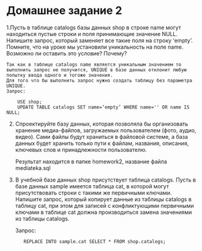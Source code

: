 # Домашнее задание 2
1.Пусть в таблице catalogs базы данных shop в строке name могут находиться пустые строки и поля принимающие значение NULL. Напишите запрос, который заменяет все такие поля на строку ‘empty’. Помните, что на уроке мы установили уникальность на поле name. Возможно ли оставить это условие? Почему?

    Так как в таблице catalogs name является уникальным значением то выполнить запрос не получится, UNIQUE в базе данных отклонит любую попытку ввода одного и тогоже значения.
    Для того что бы выполнить запрос нужно создать таблицу без параметра UNIQUE.
    Запрос:
    
        USE shop;
        UPDATE TABLE catalogs SET name=‘empty’ WHERE name='' OR name IS NULL;

2. Спроектируйте базу данных, которая позволяла бы организовать хранение медиа-файлов, загружаемых пользователем (фото, аудио, видео). Сами файлы будут храниться в файловой системе, а база данных будет хранить только пути к файлам, названия, описания, ключевых слов и принадлежности пользователю.

    Результат находится в папке homework2, название файла mediateka.sql

3. В учебной базе данных shop присутствует таблица catalogs. Пусть в базе данных sample имеется таблица cat, в которой могут присутствовать строки с такими же первичными ключами. Напишите запрос, который копирует данные из таблицы catalogs в таблицу cat, при этом для записей с конфликтующими первичными ключами в таблице cat должна производиться замена значениями из таблицы catalogs.

    Запрос:

          REPLACE INTO sample.cat SELECT * FROM shop.catalogs;

